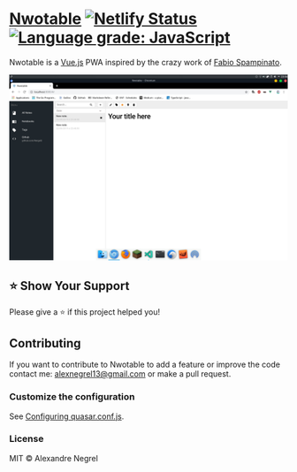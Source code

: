 # [Nwotable](https://nwotable.netlify.com) [![Netlify Status](https://api.netlify.com/api/v1/badges/9de8bcbc-9e16-49e4-a59b-d473ce5e0ba3/deploy-status)](https://app.netlify.com/sites/nwotable/deploys) [![Language grade: JavaScript](https://img.shields.io/lgtm/grade/javascript/g/Nergel3/Nwotable.svg?logo=lgtm&logoWidth=18)](https://lgtm.com/projects/g/Nergel3/Nwotable/context:javascript)

Nwotable is a [Vue.js](https://github.com/vuejs/vue) PWA inspired by the crazy work of [Fabio Spampinato](https://github.com/fabiospampinato).

![screenshot](./resources/home.jpg)

## ⭐️ Show Your Support
Please give a ⭐️ if this project helped you!

## Contributing
If you want to contribute to Nwotable to add a feature or improve the code contact me: [alexnegrel13@gmail.com](mailto:alexnegrel13@gmail.com) or make a pull request.

### Customize the configuration
See [Configuring quasar.conf.js](https://quasar.dev/quasar-cli/quasar-conf-js).

### License
MIT © Alexandre Negrel
